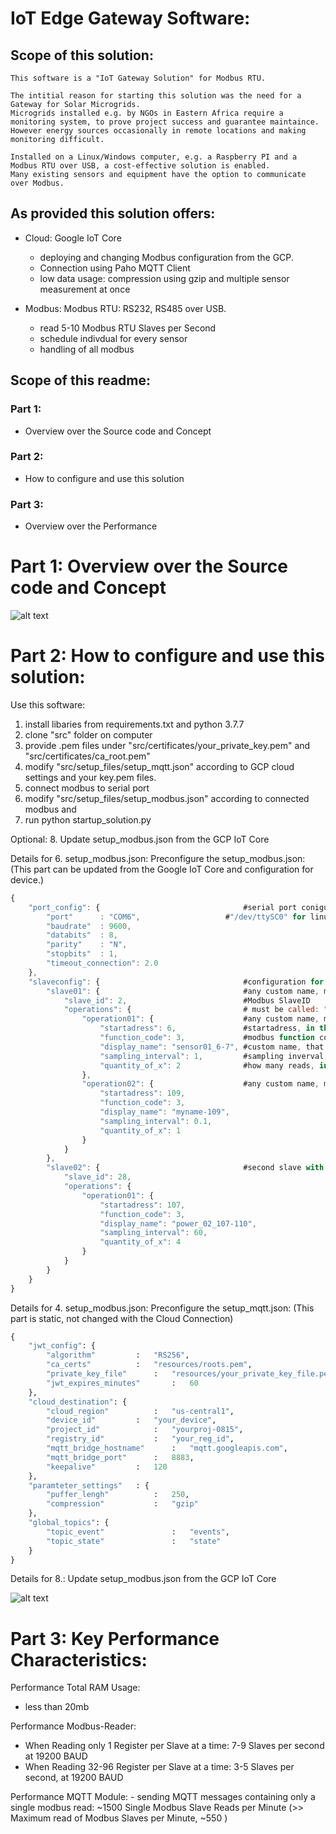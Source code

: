 # IoT Edge Gateway Software:

## Scope of this solution:
	This software is a "IoT Gateway Solution" for Modbus RTU. 
	
	The intitial reason for starting this solution was the need for a Gateway for Solar Microgrids.
	Microgrids installed e.g. by NGOs in Eastern Africa require a monitoring system, to prove project success and guarantee maintaince. 
	However energy sources occasionally in remote locations and making monitoring difficult. 

	Installed on a Linux/Windows computer, e.g. a Raspberry PI and a Modbus RTU over USB, a cost-effective solution is enabled. 
	Many existing sensors and equipment have the option to communicate over Modbus.

## As provided this solution offers:
- Cloud: Google IoT Core
	- deploying and changing Modbus configuration from the GCP.
	- Connection using Paho MQTT Client
	- low data usage: compression using gzip and multiple sensor measurement at once

- Modbus: Modbus RTU: RS232, RS485 over USB.
	- read 5-10 Modbus RTU Slaves per Second
	- schedule indivdual for every sensor
	- handling of all modbus

## Scope of this readme:

### Part 1:
- Overview over the Source code and Concept
### Part 2: 
- How to configure and use this solution
### Part 3: 
- Overview over the Performance

# Part 1: Overview over the Source code and Concept

![alt text](https://github.com/michaelfeil/iot_gateway_modbus/tree/master/pngs/mqttclient_modbusrtu_communication_workflow.png "Python modules communication workflow")




# Part 2: How to configure and use this solution:

Use this software:
1. install libaries from requirements.txt and python 3.7.7
2. clone "src" folder on computer
3. provide .pem files under "src/certificates/your_private_key.pem" and "src/certificates/ca_root.pem"
4. modify "src/setup_files/setup_mqtt.json" according to GCP cloud settings and your key.pem files.
5. connect modbus to serial port
6. modify "src/setup_files/setup_modbus.json" according to connected modbus and 
7. run python startup_solution.py

Optional:
8. Update setup_modbus.json from the GCP IoT Core

Details for 6. setup_modbus.json:
Preconfigure the setup_modbus.json: (This part can be updated from the Google IoT Core and configuration for device.)

```javascript
{
    "port_config": {                                #serial port coniguration, configures python Serial.Serial
        "port"		: "COM6",                   #"/dev/ttySC0" for linux or "COM" for windows
        "baudrate"	: 9600,
        "databits"	: 8,
        "parity"	: "N",
        "stopbits"	: 1,
        "timeout_connection": 2.0
    },
    "slaveconfig": {                                #configuration for all slaves over this port, configures python Modbus_TK
        "slave01": {                                #any custom name, must be unique
            "slave_id": 2,                          #Modbus SlaveID
            "operations": {                         # must be called: "operations"
                "operation01": {                    #any custom name, must be unique
                    "startadress": 6,               #startadress, in this case 0006 or 6
                    "function_code": 3,             #modbus function code
                    "display_name": "sensor01_6-7", #custom name, that will be sent with MQTT
                    "sampling_interval": 1,         #sampling inverval, in seconds between 0.1 and 864001, recommended >0.5
                    "quantity_of_x": 2              #how many reads, in this case, value of 40006 and 40007 will be returned
                },
                "operation02": {                    #any custom name, must be unique, e.g. in this case not "operation01"
                    "startadress": 109,
                    "function_code": 3,
                    "display_name": "myname-109",
                    "sampling_interval": 0.1,
                    "quantity_of_x": 1
                }
            }
        },
        "slave02": {                                #second slave with different slave_id
            "slave_id": 28,
            "operations": {
                "operation01": {
                    "startadress": 107,
                    "function_code": 3,
                    "display_name": "power_02_107-110",
                    "sampling_interval": 60,
                    "quantity_of_x": 4                    
                }
            }
        }
    }
}
```

Details for 4. setup_modbus.json:
Preconfigure the setup_mqtt.json: (This part is static, not changed with the Cloud Connection)

```python
{
	"jwt_config": {
		"algorithm"			:	"RS256",                                    #Which encryption algorithm to use to generate the JWT.
		"ca_certs"			:	"resources/roots.pem",                      #CA root from https://pki.google.com/roots.pem
		"private_key_file"		:	"resources/your_private_key_file.pem",      #Path to private key file.
		"jwt_expires_minutes"		:	60                                          #Expiration time, in minutes, for JWT tokens. notlonger then 24h, recommended 60mins
	},
	"cloud_destination": {
		"cloud_region"			:	"us-central1",								#Cloud_region
		"device_id"			:	"your_device",								#IoT Core Device name		
		"project_id"			:	"yourproj-0815",							#project name		
		"registry_id"			:	"your_reg_id",							    #IoT Core Registry ID
		"mqtt_bridge_hostname"		:	"mqtt.googleapis.com",                      #MQTT bridge hostname
		"mqtt_bridge_port"		:	8883,	                                    #Choices : 8883 or 443.     MQTT bridge port.
		"keepalive"			:	120                                         #MQTT Heartbeat Frequency in seconds, best practice 60 or 120 seconds,  should not exceed max of 20 minutes
	},
	"paramteter_settings"	: {
		"puffer_lengh"			:	250,                                        #Now many sensor reads / RTU requests to accumulate before publishing. Best Practice: Size of Slave reads per 10 minutes
		"compression"			:	"gzip"                                      #String, Choice: "gzip", "lzma" or  "None". With "gzip" and "lzma", encoding json as utf-8 message and compressing. Reduces transmit data by Factor ~10
	},
	"global_topics": {                                                          #must be preconfigured in Cloud, IoT Core default is "events" and "state", otherwise will fail
		"topic_event"           	:	"events",                                   #topic for MQTT messages containing telemetry/sensor data, 
		"topic_state"           	:	"state"                                     #topic for MQTT messages containing status updates or critical errors, 
	}
}
```
Details for 8.: Update setup_modbus.json from the GCP IoT Core

![alt text](https://github.com/michaelfeil/iot_gateway_modbus/tree/master/pngs/deployment_instructions.png "Deployment from GCP Portal")


# Part 3: Key Performance Characteristics:

Performance Total RAM Usage:
- less than 20mb

Performance Modbus-Reader:
-   When Reading only 1 Register per Slave at a time: 7-9 Slaves per second at 19200 BAUD
-   When Reading 32-96 Register per Slave at a time: 3-5 Slaves per second,  at 19200 BAUD

Performance MQTT Module:
    - sending MQTT messages containing only a single modbus read: ~1500 Single Modbus Slave Reads per Minute (>> Maximum read of Modbus Slaves per Minute, ~550  )
